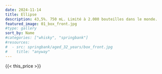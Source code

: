 ```yaml
---
date: 2024-11-14
title: Ellipse
description: 43,5%. 750 mL. Limité à 2.000 bouteilles dans le monde.
featured_image: 01_box_front.jpg
#type: gallery
sort_by: Name
#categories: ["whisky", "springbank"]
#resources:
#  - src: springbank/aged_32_years/box_front.jpg
#    title: "anyway"
---
```

{{< this_price >}}
